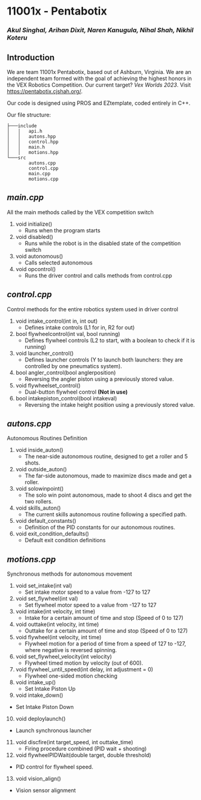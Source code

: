 # 11001x - Pentabotix
### *Akul Singhal, Arihan Dixit, Naren Kanugula, Nihal Shah, Nikhil Koteru*


## Introduction
We are team 11001x Pentabotix, based out of Ashburn, Virginia. We are an independent team formed with the goal of achieving the highest honors in the VEX Robotics Competition. Our current target? _Vex Worlds 2023_. Visit https://pentabotix.cjshah.org/.

Our code is designed using PROS and EZtemplate, coded entirely in C++.

Our file structure:
```
├───include
│   │   api.h
│   │   autons.hpp
│   │   control.hpp
│   │   main.h
│   │   motions.hpp
└───src
        autons.cpp
        control.cpp
        main.cpp
        motions.cpp
```

## _main.cpp_
All the main methods called by the VEX competition switch
1. void initialize() 
   - Runs when the program starts
2. void disabled()
   - Runs while the robot is in the disabled state of the competition switch
3. void autonomous()
   - Calls selected autonomous
4. void opcontrol()
   - Runs the driver control and calls methods from control.cpp

## _control.cpp_
Control methods for the entire robotics system used in driver control
1. void intake_control(int in, int out) 
   - Defines intake controls (L1 for in, R2 for out)
2. bool flywheelcontrol(int val, bool running)
   - Defines flywheel controls (L2 to start, with a boolean to check if it is running)
3. void launcher_control()
   - Defines launcher controls (Y to launch both launchers: they are controlled by one pneumatics system).
4. bool angler_control(bool anglerposition)
   - Reversing the angler piston using a previously stored value.
5. void flywheelset_control()
   - Dual-button flywheel control **(Not in use)**
6. bool intakepiston_control(bool intakeval)
   - Reversing the intake height position using a previously stored value.

## _autons.cpp_ 
Autonomous Routines Definition
1. void inside_auton()
   - The near-side autonomous routine, designed to get a roller and 5 shots. 
2. void outside_auton()
   - The far-side autonomous, made to maximize discs made and get a roller.
3. void solowinpoint()
   - The solo win point autonomous, made to shoot 4 discs and get the two rollers.
4. void skills_auton()
   - The current skills autonomous routine following a specified path. 
5. void default_constants()
   - Definition of the PID constants for our autonomous routines.
6. void exit_condition_defaults()
   - Default exit condition definitions

## _motions.cpp_
Synchronous methods for autonomous movement
1. void set_intake(int val)
   - Set intake motor speed to a value from -127 to 127
2. void set_flywheel(int val)
   - Set flywheel motor speed to a value from -127 to 127
3. void intake(int velocity, int time) 
   - Intake for a certain amount of time and stop (Speed of 0 to 127)
4. void outtake(int velocity, int time)
   - Outtake for a certain amount of time and stop (Speed of 0 to 127)
5. void flywheel(int velocity, int time)
   - Flywheel motion for a period of time from a speed of 127 to -127, where negative is reversed spinning.
6. void set_flywheel_velocity(int velocity)
   - Flywheel timed motion by velocity (out of 600).
7. void flywheel_until_speed(int delay, int adjustment = 0)
   - Flywheel one-sided motion checking
8. void intake_up()
   - Set Intake Piston Up
9.  void intake_down()
   - Set Intake Piston Down
10. void deploylaunch()
   - Launch synchronous launcher
11. void discfire(int target_speed, int outtake_time)
    - Firing procedure combined (PID wait + shooting)
12. void flywheelPIDWait(double target, double threshold)
   - PID control for flywheel speed.
13. void vision_align()
   - Vision sensor alignment